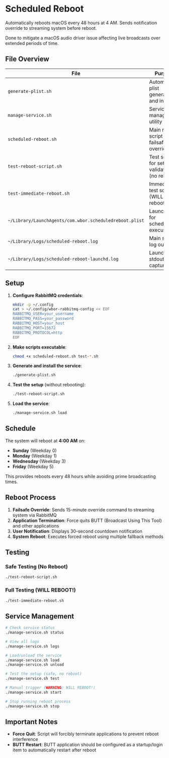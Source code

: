 # Scheduled Reboot

Automatically reboots macOS every 48 hours at 4 AM. Sends notification override to streaming system before reboot.

Done to mitigate a macOS audio driver issue affecting live broadcasts over extended periods of time.

## File Overview

| File                                                 | Purpose                                         |
|------------------------------------------------------|-------------------------------------------------|
| `generate-plist.sh`                                  | Automated plist generator and installer        |
| `manage-service.sh`                                  | Service management utility                      |
| `scheduled-reboot.sh`                                | Main reboot script with failsafe override      |
| `test-reboot-script.sh`                              | Test script for setup validation (no reboot)   |
| `test-immediate-reboot.sh`                           | Immediate test script (WILL reboot)            |
| `~/Library/LaunchAgents/com.wbor.scheduledreboot.plist` | LaunchAgent for scheduled execution        |
| `~/Library/Logs/scheduled-reboot.log`                | Main script log output                         |
| `~/Library/Logs/scheduled-reboot-launchd.log`        | LaunchAgent stdout/stderr capture              |

## Setup

1. **Configure RabbitMQ credentials**:

   ```bash
   mkdir -p ~/.config
   cat > ~/.config/wbor-rabbitmq-config << EOF
   RABBITMQ_USER=your_username
   RABBITMQ_PASS=your_password
   RABBITMQ_HOST=your_host
   RABBITMQ_PORT=15672
   RABBITMQ_PROTOCOL=http
   EOF
   ```

2. **Make scripts executable**:

   ```bash
   chmod +x scheduled-reboot.sh test-*.sh
   ```

3. **Generate and install the service**:

   ```bash
   ./generate-plist.sh
   ```

4. **Test the setup** (without rebooting):

   ```bash
   ./test-reboot-script.sh
   ```

5. **Load the service**:

   ```bash
   ./manage-service.sh load
   ```

## Schedule

The system will reboot at **4:00 AM** on:

- **Sunday** (Weekday 0)
- **Monday** (Weekday 1)
- **Wednesday** (Weekday 3)
- **Friday** (Weekday 5)

This provides reboots every 48 hours while avoiding prime broadcasting times.

## Reboot Process

1. **Failsafe Override**: Sends 15-minute override command to streaming system via RabbitMQ
2. **Application Termination**: Force quits BUTT (Broadcast Using This Tool) and other applications
3. **User Notification**: Displays 30-second countdown notification
4. **System Reboot**: Executes forced reboot using multiple fallback methods

## Testing

### Safe Testing (No Reboot)

```bash
./test-reboot-script.sh
```

### Full Testing (WILL REBOOT!)

```bash
./test-immediate-reboot.sh
```

## Service Management

```bash
# Check service status
./manage-service.sh status

# View all logs
./manage-service.sh logs

# Load/unload the service
./manage-service.sh load
./manage-service.sh unload

# Test the setup (safe, no reboot)
./manage-service.sh test

# Manual trigger (WARNING: WILL REBOOT!)
./manage-service.sh start

# Stop running reboot process
./manage-service.sh stop
```

## Important Notes

- **Force Quit**: Script will forcibly terminate applications to prevent reboot interference
- **BUTT Restart**: BUTT application should be configured as a startup/login item to automatically restart after reboot
